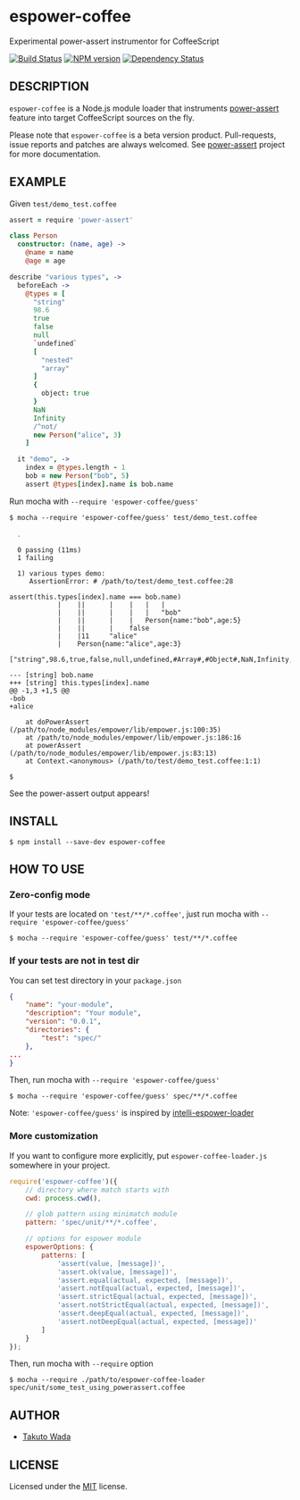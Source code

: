 espower-coffee
================================

Experimental power-assert instrumentor for CoffeeScript

[![Build Status](https://travis-ci.org/twada/espower-coffee.svg?branch=master)](https://travis-ci.org/twada/espower-coffee)
[![NPM version](https://badge.fury.io/js/espower-coffee.svg)](http://badge.fury.io/js/espower-coffee)
[![Dependency Status](https://gemnasium.com/twada/espower-coffee.svg)](https://gemnasium.com/twada/espower-coffee)


DESCRIPTION
---------------------------------------
`espower-coffee` is a Node.js module loader that instruments [power-assert](http://github.com/twada/power-assert) feature into target CoffeeScript sources on the fly.

Please note that `espower-coffee` is a beta version product. Pull-requests, issue reports and patches are always welcomed. See [power-assert](http://github.com/twada/power-assert) project for more documentation.


EXAMPLE
---------------------------------------

Given `test/demo_test.coffee`

```coffeescript
assert = require 'power-assert'

class Person
  constructor: (name, age) ->
    @name = name
    @age = age

describe "various types", ->
  beforeEach ->
    @types = [
      "string"
      98.6
      true
      false
      null
      `undefined`
      [
        "nested"
        "array"
      ]
      {
        object: true
      }
      NaN
      Infinity
      /^not/
      new Person("alice", 3)
    ]

  it "demo", ->
    index = @types.length - 1
    bob = new Person("bob", 5)
    assert @types[index].name is bob.name
```

Run mocha with `--require 'espower-coffee/guess'`

```
$ mocha --require 'espower-coffee/guess' test/demo_test.coffee

  ․

  0 passing (11ms)
  1 failing

  1) various types demo:
     AssertionError: # /path/to/test/demo_test.coffee:28

assert(this.types[index].name === bob.name)
            |    ||      |    |   |   |
            |    ||      |    |   |   "bob"
            |    ||      |    |   Person{name:"bob",age:5}
            |    ||      |    false
            |    |11     "alice"
            |    Person{name:"alice",age:3}
            ["string",98.6,true,false,null,undefined,#Array#,#Object#,NaN,Infinity,/^not/,#Person#]

--- [string] bob.name
+++ [string] this.types[index].name
@@ -1,3 +1,5 @@
-bob
+alice

    at doPowerAssert (/path/to/node_modules/empower/lib/empower.js:100:35)
    at /path/to/node_modules/empower/lib/empower.js:186:16
    at powerAssert (/path/to/node_modules/empower/lib/empower.js:83:13)
    at Context.<anonymous> (/path/to/test/demo_test.coffee:1:1)

$ 
```

See the power-assert output appears!


INSTALL
---------------------------------------

    $ npm install --save-dev espower-coffee


HOW TO USE
---------------------------------------


### Zero-config mode

If your tests are located on `'test/**/*.coffee'`, just run mocha with `--require 'espower-coffee/guess'`

    $ mocha --require 'espower-coffee/guess' test/**/*.coffee


### If your tests are not in test dir

You can set test directory in your `package.json`

```json
{
    "name": "your-module",
    "description": "Your module",
    "version": "0.0.1",
    "directories": {
        "test": "spec/"
    },
...
}
```

Then, run mocha with `--require 'espower-coffee/guess'`

    $ mocha --require 'espower-coffee/guess' spec/**/*.coffee

Note: `'espower-coffee/guess'` is inspired by [intelli-espower-loader](https://github.com/azu/intelli-espower-loader)


### More customization

If you want to configure more explicitly, put `espower-coffee-loader.js` somewhere in your project.

```javascript
require('espower-coffee')({
    // directory where match starts with
    cwd: process.cwd(),

    // glob pattern using minimatch module
    pattern: 'spec/unit/**/*.coffee',

    // options for espower module
    espowerOptions: {
        patterns: [
            'assert(value, [message])',
            'assert.ok(value, [message])',
            'assert.equal(actual, expected, [message])',
            'assert.notEqual(actual, expected, [message])',
            'assert.strictEqual(actual, expected, [message])',
            'assert.notStrictEqual(actual, expected, [message])',
            'assert.deepEqual(actual, expected, [message])',
            'assert.notDeepEqual(actual, expected, [message])'
        ]
    }
});
```

Then, run mocha with `--require` option

    $ mocha --require ./path/to/espower-coffee-loader spec/unit/some_test_using_powerassert.coffee


AUTHOR
---------------------------------------
* [Takuto Wada](http://github.com/twada)


LICENSE
---------------------------------------
Licensed under the [MIT](http://twada.mit-license.org/) license.
